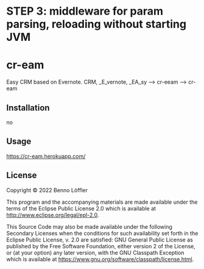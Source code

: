 # STEP 3: middleware for param parsing, reloading without starting JVM

# cr-eam

Easy CRM based on Evernote. 
CRM, _E_vernote, _EA_sy --> cr-eeam --> cr-eam  

## Installation

no

## Usage

https://cr-eam.herokuapp.com/


## License

Copyright © 2022 Benno Löffler

This program and the accompanying materials are made available under the
terms of the Eclipse Public License 2.0 which is available at
http://www.eclipse.org/legal/epl-2.0.

This Source Code may also be made available under the following Secondary
Licenses when the conditions for such availability set forth in the Eclipse
Public License, v. 2.0 are satisfied: GNU General Public License as published by
the Free Software Foundation, either version 2 of the License, or (at your
option) any later version, with the GNU Classpath Exception which is available
at https://www.gnu.org/software/classpath/license.html.
